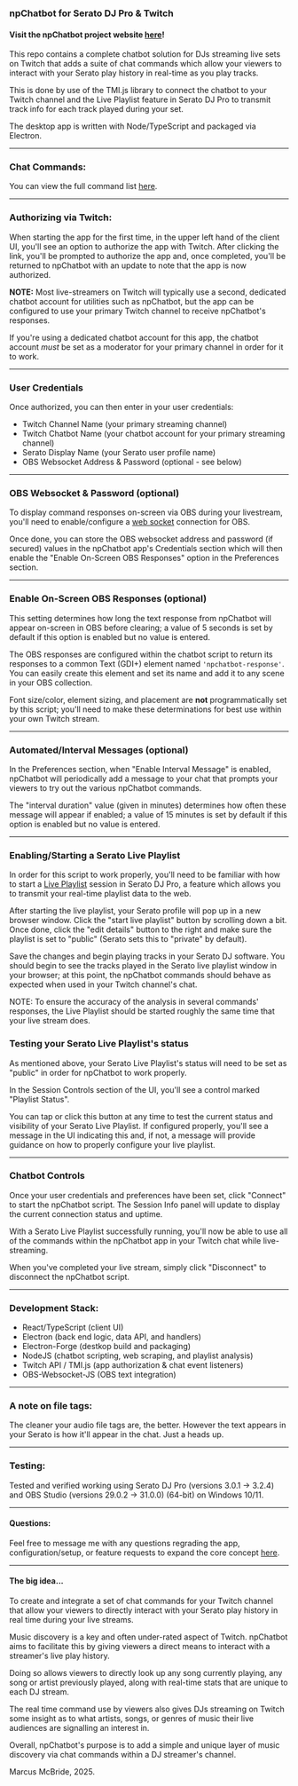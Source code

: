### npChatbot for Serato DJ Pro & Twitch

#### Visit the npChatbot project website <a href="https://www.npchatbot.com">here</a>!

This repo contains a complete chatbot solution for DJs streaming live sets on Twitch that adds a suite of chat commands which allow your viewers to interact with your Serato play history in real-time as you play tracks.

This is done by use of the TMI.js library to connect the chatbot to your Twitch channel and the Live Playlist feature in Serato DJ Pro to transmit track info for each track played during your set.

The desktop app is written with Node/TypeScript and packaged via Electron.

<hr>

### Chat Commands:

You can view the full command list <a href="https://www.npchatbot.com/commands">here</a>.

<hr>

### Authorizing via Twitch:

When starting the app for the first time, in the upper left hand of the client UI, you'll see an option to authorize the app with Twitch. After clicking the link, you'll be prompted to authorize the app and, once completed, you'll be returned to npChatbot with an update to note that the app is now authorized.

<b>NOTE:</b> Most live-streamers on Twitch will typically use a second, dedicated chatbot account for utilities such as npChatbot, but the app can be configured to use your primary Twitch channel to receive npChatbot's responses.

If you're using a dedicated chatbot account for this app, the chatbot account <i>must</i> be set as a moderator for your primary channel in order for it to work.

<hr>

### User Credentials

Once authorized, you can then enter in your user credentials:

- Twitch Channel Name (your primary streaming channel)
- Twitch Chatbot Name (your chatbot account for your primary streaming channel)
- Serato Display Name (your Serato user profile name)
- OBS Websocket Address & Password (optional - see below)

<hr>

### OBS Websocket & Password (optional)

To display command responses on-screen via OBS during your livestream, you'll need to enable/configure a <a href="https://obsproject.com/forum/resources/obs-websocket-remote-control-obs-studio-using-websockets.466/">web socket</a> connection for OBS.

Once done, you can store the OBS websocket address and password (if secured) values in the npChatbot app's Credentials section which will then enable the "Enable On-Screen OBS Responses" option in the Preferences section.

<hr>

### Enable On-Screen OBS Responses (optional)

This setting determines how long the text response from npChatbot will appear on-screen in OBS before clearing; a value of 5 seconds is set by default if this option is enabled but no value is entered.

The OBS responses are configured within the chatbot script to return its responses to a common Text (GDI+) element named `'npchatbot-response'`. You can easily create this element and set its name and add it to any scene in your OBS collection.

Font size/color, element sizing, and placement are <b>not</b> programmatically set by this script; you'll need to make these determinations for best use within your own Twitch stream.

<hr>

### Automated/Interval Messages (optional)

In the Preferences section, when "Enable Interval Message" is enabled, npChatbot will periodically add a message to your chat that prompts your viewers to try out the various npChatbot commands.

The "interval duration" value (given in minutes) determines how often these message will appear if enabled; a value of 15 minutes is set by default if this option is enabled but no value is entered.

<hr>

### Enabling/Starting a Serato Live Playlist

In order for this script to work properly, you'll need to be familiar with how to start a <a href='https://support.serato.com/hc/en-us/articles/228019568-Live-Playlists'>Live Playlist</a> session in Serato DJ Pro, a feature which allows you to transmit your real-time playlist data to the web.

After starting the live playlist, your Serato profile will pop up in a new browser window. Click the "start live playlist" button by scrolling down a bit. Once done, click the "edit details" button to the right and make sure the playlist is set to "public" (Serato sets this to "private" by default).

Save the changes and begin playing tracks in your Serato DJ software. You should begin to see the tracks played in the Serato live playlist window in your browser; at this point, the npChatbot commands should behave as expected when used in your Twitch channel's chat.

NOTE: To ensure the accuracy of the analysis in several commands' responses, the Live Playlist should be started roughly the same time that your live stream does.

### Testing your Serato Live Playlist's status

As mentioned above, your Serato Live Playlist's status will need to be set as "public" in order for npChatbot to work properly.

In the Session Controls section of the UI, you'll see a control marked "Playlist Status".  

You can tap or click this button at any time to test the current status and visibility of your Serato Live Playlist.  If configured properly, you'll see a message in the UI indicating this and, if not, a message will provide guidance on how to properly configure your live playlist.  

<hr>

### Chatbot Controls

Once your user credentials and preferences have been set, click "Connect" to start the npChatbot script. The Session Info panel will update to display the current connection status and uptime.

With a Serato Live Playlist successfully running, you'll now be able to use all of the commands within the npChatbot app in your Twitch chat while live-streaming.

When you've completed your live stream, simply click "Disconnect" to disconnect the npChatbot script.

<hr>

### Development Stack:

- React/TypeScript (client UI)
- Electron (back end logic, data API, and handlers)
- Electron-Forge (destkop build and packaging)
- NodeJS (chatbot scripting, web scraping, and playlist analysis)
- Twitch API / TMI.js (app authorization & chat event listeners)
- OBS-Websocket-JS (OBS text integration)

<hr>

### A note on file tags:

The cleaner your audio file tags are, the better. However the text appears in your Serato is how it'll appear in the chat. Just a heads up.

<hr>

### Testing:

Tested and verified working using Serato DJ Pro (versions 3.0.1 -> 3.2.4) and OBS Studio (versions 29.0.2 -> 31.0.0) (64-bit) on Windows 10/11.

<hr>

#### Questions:

Feel free to message me with any questions regrading the app, configuration/setup, or feature requests to expand the core concept <a href='mailto:npchatbotapp@gmail.com'>here</a>.

<hr>

#### The big idea...

To create and integrate a set of chat commands for your Twitch channel that allow your viewers to directly interact with your Serato play history in real time during your live streams.

Music discovery is a key and often under-rated aspect of Twitch.  npChatbot aims to facilitate this by giving viewers a direct means to interact with a streamer's live play history.  

Doing so allows viewers to directly look up any song currently playing, any song or artist previously played, along with real-time stats that are unique to each DJ stream.  

The real time command use by viewers also gives DJs streaming on Twitch some insight as to what artists, songs, or genres of music their live audiences are signalling an interest in.

Overall, npChatbot's purpose is to add a simple and unique layer of music discovery via chat commands within a DJ streamer's channel.

Marcus McBride, 2025.
